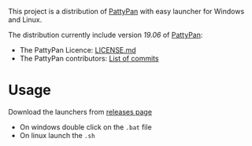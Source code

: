 This project is a distribution of [PattyPan](https://commons.wikimedia.org/wiki/Commons:Pattypan) with easy launcher for Windows and Linux.

The distribution currently include version *19.06* of [PattyPan](https://commons.wikimedia.org/wiki/Commons:Pattypan):
* The PattyPan Licence: [LICENSE.md](https://github.com/yarl/pattypan/blob/master/LICENSE)
* The PattyPan contributors: [List of commits](https://github.com/yarl/pattypan/commits/master)

# Usage

Download the launchers from [releases page](https://github.com/PierreSelim/pattypan-launcher/releases)
* On windows double click on the `.bat` file
* On linux launch the `.sh`
